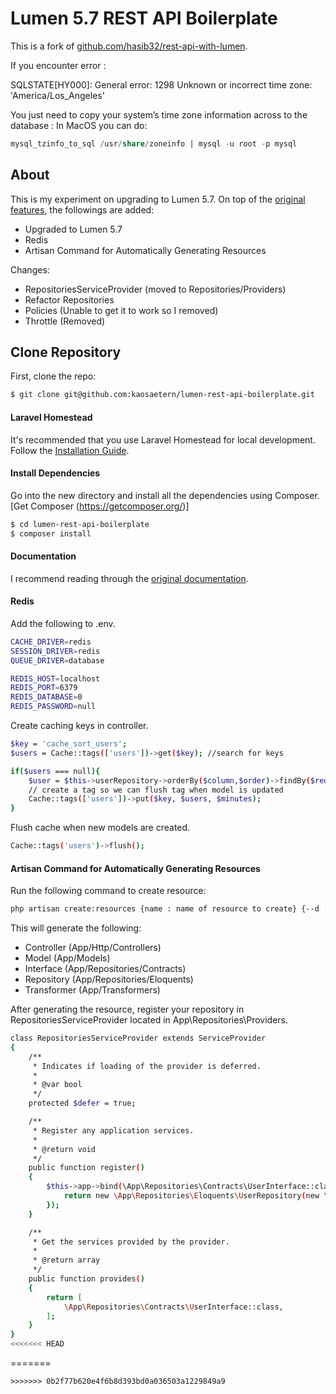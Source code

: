# Lumen 5.7 REST API Boilerplate

This is a fork of [github.com/hasib32/rest-api-with-lumen](https://github.com/hasib32/rest-api-with-lumen). 

If you encounter error : 

SQLSTATE[HY000]: General error: 1298 Unknown or incorrect time zone: 'America/Los_Angeles'

You just need to copy your system’s time zone information across to the database :
In MacOS you can do:

```sql
mysql_tzinfo_to_sql /usr/share/zoneinfo | mysql -u root -p mysql
```

 ## About 
 This is my experiment on upgrading to Lumen 5.7. On top of the [original features](https://github.com/hasib32/rest-api-with-lumen), the followings are added:

- Upgraded to Lumen 5.7
- Redis
- Artisan Command for Automatically Generating Resources

Changes:
- RepositoriesServiceProvider (moved to Repositories/Providers)
- Refactor Repositories
- Policies (Unable to get it to work so I removed)
- Throttle (Removed)

 ## Clone Repository
First, clone the repo:
```bash
$ git clone git@github.com:kaosaetern/lumen-rest-api-boilerplate.git
```

#### Laravel Homestead
It's recommended that you use Laravel Homestead for local development. Follow the [Installation Guide](https://laravel.com/docs/5.7/homestead#installation-and-setup).

#### Install Dependencies

Go into the new directory and install all the dependencies using Composer. [Get Composer (https://getcomposer.org/)]

```bash
$ cd lumen-rest-api-boilerplate
$ composer install
```

#### Documentation

I recommend reading through the [original documentation](https://github.com/hasib32/rest-api-with-lumen).

#### Redis

Add the following to .env.
```bash
CACHE_DRIVER=redis
SESSION_DRIVER=redis
QUEUE_DRIVER=database

REDIS_HOST=localhost
REDIS_PORT=6379
REDIS_DATABASE=0
REDIS_PASSWORD=null
```

Create caching keys in controller.
```bash
$key = 'cache_sort_users';
$users = Cache::tags(['users'])->get($key); //search for keys

if($users === null){
    $user = $this->userRepository->orderBy($column,$order)->findBy($request->all());
    // create a tag so we can flush tag when model is updated
    Cache::tags(['users'])->put($key, $users, $minutes);
}
```

Flush cache when new models are created.

```bash
Cache::tags('users')->flush();
```

#### Artisan Command for Automatically Generating Resources

Run the following command to create resource:

```bash
php artisan create:resources {name : name of resource to create} {--d : be careful using this as it will delete the specified resource}
```
This will generate the following:

- Controller (App/Http/Controllers)
- Model (App/Models)
- Interface (App/Repositories/Contracts)
- Repository (App/Repositories/Eloquents)
- Transformer (App/Transformers)

After generating the resource, register your repository in RepositoriesServiceProvider located in App\Repositories\Providers.

```bash
class RepositoriesServiceProvider extends ServiceProvider
{
    /**
     * Indicates if loading of the provider is deferred.
     *
     * @var bool
     */
    protected $defer = true;

    /**
     * Register any application services.
     *
     * @return void
     */
    public function register()
    {
        $this->app->bind(\App\Repositories\Contracts\UserInterface::class, function (){
            return new \App\Repositories\Eloquents\UserRepository(new \App\Models\User());
        });
    }

    /**
     * Get the services provided by the provider.
     * 
     * @return array
     */
    public function provides()
    {
        return [
            \App\Repositories\Contracts\UserInterface::class,
        ];
    }
}
<<<<<<< HEAD
```
=======
```
>>>>>>> 0b2f77b620e4f6b8d393bd0a036503a1229849a9
